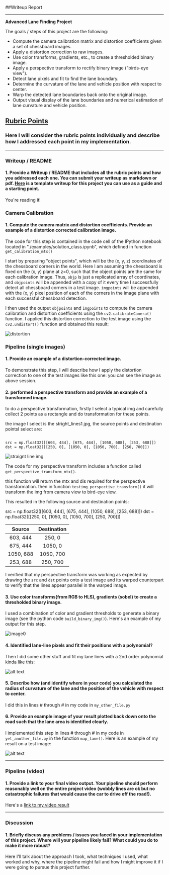 ##Writeup Report


---

**Advanced Lane Finding Project**

The goals / steps of this project are the following:

* Compute the camera calibration matrix and distortion coefficients given a set of chessboard images.
* Apply a distortion correction to raw images.
* Use color transforms, gradients, etc., to create a thresholded binary image.
* Apply a perspective transform to rectify binary image ("birds-eye view").
* Detect lane pixels and fit to find the lane boundary.
* Determine the curvature of the lane and vehicle position with respect to center.
* Warp the detected lane boundaries back onto the original image.
* Output visual display of the lane boundaries and numerical estimation of lane curvature and vehicle position.

[//]: # (Image References)

[image1]: ./examples/undistort_output.png "Undistorted"
[image2]: ./test_images/test1.jpg "Road Transformed"
[image3]: ./examples/binary_combo_example.jpg "Binary Example"
[image4]: ./examples/warped_straight_lines.jpg "Warp Example"
[image5]: ./examples/color_fit_lines.jpg "Fit Visual"
[image6]: ./examples/example_output.jpg "Output"
[video1]: ./project_video.mp4 "Video"

## [Rubric Points](https://review.udacity.com/#!/rubrics/571/view) 

### Here I will consider the rubric points individually and describe how I addressed each point in my implementation.  

---

### Writeup / README

#### 1. Provide a Writeup / README that includes all the rubric points and how you addressed each one.  You can submit your writeup as markdown or pdf.  [Here](https://github.com/udacity/CarND-Advanced-Lane-Lines/blob/master/writeup_template.md) is a template writeup for this project you can use as a guide and a starting point.  

You're reading it!

### Camera Calibration

#### 1. Compute the camera matrix and distortion coefficients. Provide an example of a distortion corrected calibration image.

The code for this step is contained in the code cell of the IPython notebook located in "./examples/solution_class.ipynb", which defined in function `get_calibration_mtx()`


I start by preparing "object points", which will be the (x, y, z) coordinates of the chessboard corners in the world. Here I am assuming the chessboard is fixed on the (x, y) plane at z=0, such that the object points are the same for each calibration image.  Thus, `objp` is just a replicated array of coordinates, and `objpoints` will be appended with a copy of it every time I successfully detect all chessboard corners in a test image.  `imgpoints` will be appended with the (x, y) pixel position of each of the corners in the image plane with each successful chessboard detection.  

I then used the output `objpoints` and `imgpoints` to compute the camera calibration and distortion coefficients using the `cv2.calibrateCamera()` function.  I applied this distortion correction to the test image using the `cv2.undistort()` function and obtained this result: 

![distortion](./report_imgs/distortion_chessboard.png)


### Pipeline (single images)

#### 1. Provide an example of a distortion-corrected image.

To demonstrate this step, I will describe how I apply the distortion correction to one of the test images like this one:
you can see the image as above session.



#### 2.  performed a perspective transform and provide an example of a transformed image.

to do a perspective transformation, firstly I select a typical img and carefully collect 2 points as a rectangle and do transformation for these points.

the image I select is the stright_lines1.jpg, the source points and destination pointsI select are: 
<pre><code>
src = np.float32([[603, 444], [675, 444], [1050, 688], [253, 688]])
dst = np.float32([[250, 0], [1050, 0], [1050, 700], [250, 700]])
</code></pre>

![straignt line img](./report_imgs/straignt_line.png)

The code for my perspective transform includes a function called `get_perspective_transform_mtx()`.

this function will return the mtx and dis required for the perspective transformation.
then in function `testimg_perspective_transform()`
it will transform the img from camera view to bird-eye view.

This resulted in the following source and destination points:

src = np.float32([[603, 444], [675, 444], [1050, 688], [253, 688]])
dst = np.float32([[250, 0], [1050, 0], [1050, 700], [250, 700]])

| Source        | Destination   | 
|:-------------:|:-------------:| 
| 603, 444      | 250, 0        | 
| 675, 444      | 1050, 0      |
| 1050, 688     | 1050, 700      |
| 253, 688      | 250, 700        |

I verified that my perspective transform was working as expected by drawing the `src` and `dst` points onto a test image and its warped counterpart to verify that the lines appear parallel in the warped image.


#### 3. Use color transforms(from RGB to HLS), gradients (sobel) to create a thresholded binary image. 

I used a combination of color and gradient thresholds to generate a binary image (see the python code  `build_binary_img()`).  Here's an example of my output for this step.

![image0](./report_imgs/bin_img.png)


#### 4. Identified lane-line pixels and fit their positions with a polynomial?

Then I did some other stuff and fit my lane lines with a 2nd order polynomial kinda like this:

![alt text][image5]

#### 5. Describe how (and identify where in your code) you calculated the radius of curvature of the lane and the position of the vehicle with respect to center.

I did this in lines # through # in my code in `my_other_file.py`

#### 6. Provide an example image of your result plotted back down onto the road such that the lane area is identified clearly.

I implemented this step in lines # through # in my code in `yet_another_file.py` in the function `map_lane()`.  Here is an example of my result on a test image:

![alt text][image6]

---

### Pipeline (video)

#### 1. Provide a link to your final video output.  Your pipeline should perform reasonably well on the entire project video (wobbly lines are ok but no catastrophic failures that would cause the car to drive off the road!).

Here's a [link to my video result](./project_video.mp4)

---

### Discussion

#### 1. Briefly discuss any problems / issues you faced in your implementation of this project.  Where will your pipeline likely fail?  What could you do to make it more robust?

Here I'll talk about the approach I took, what techniques I used, what worked and why, where the pipeline might fail and how I might improve it if I were going to pursue this project further.  

